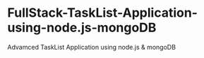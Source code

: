 # FullStack-TaskList-Application-using-node.js-mongoDB
Advamced TaskList Application using node.js &amp; mongoDB
